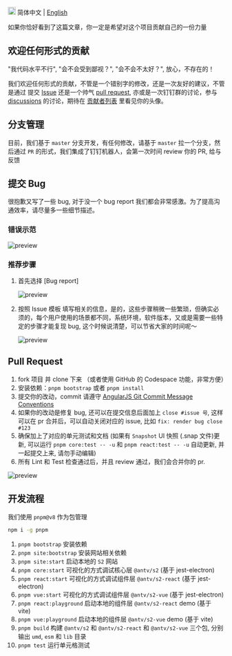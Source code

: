 
<img src="https://gw.alipayobjects.com/zos/antfincdn/R8sN%24GNdh6/language.svg" width="18"> 简体中文 | [English](./CONTRIBUTING.en-US.md)

如果你恰好看到了这篇文章，你一定是希望对这个项目贡献自己的一份力量

## 欢迎任何形式的贡献

"我代码水平不行", "会不会受到鄙视？", "会不会不太好？", 放心，不存在的！

我们欢迎任何形式的贡献，不管是一个错别字的修改，还是一次友好的建议，不管是通过 提交 [Issue](https://github.com/antvis/S2/issues/new/choose)
还是一个帅气 [pull request](https://github.com/antvis/S2/pulls), 亦或是一次钉钉群的讨论，参与 [discussions](https://github.com/antvis/S2/discussions) 的讨论，期待在 [贡献者列表](https://github.com/antvis/S2/graphs/contributors) 里看见你的头像。

## 分支管理

目前，我们基于 `master` 分支开发，有任何修改，请基于 `master` 拉一个分支，然后通过 `PR` 的形式，我们集成了钉钉机器人，会第一次时间 review 你的 PR, 给与反馈

## 提交 Bug

很抱歉又写了一些 bug, 对于没一个 bug report 我们都会非常感激。为了提高沟通效率，请尽量多一些细节描述。

### 错误示范

![preview](https://gw.alipayobjects.com/zos/antfincdn/j0jUvKwT%26/dd59fe64-7108-4ad7-a544-e19d79eea890.png)

### 推荐步骤

1. 首先选择 [Bug report]

    ![preview](https://gw.alipayobjects.com/zos/antfincdn/oAnzfiVl2/9d83b3e8-b05c-4475-b736-92c45448546a.png)

2. 按照 Issue 模板 填写相关的信息，是的，这些步骤稍微一些繁琐，但确实必须的，每个用户使用的场景都不同，系统环境，软件版本，又或是需要一些特定的步骤才能复现 bug, 这个时候说清楚，可以节省大家的时间呢～

    ![preview](https://gw.alipayobjects.com/zos/antfincdn/05O3p5nE5/d0d4b120-e5aa-4b51-918b-8a573f8fb794.png)

## Pull Request

1. fork 项目 并 clone 下来 （或者使用 GitHub 的 Codespace 功能，非常方便）
2. 安装依赖：`pnpm bootstrap` 或者 `pnpm install`
3. 提交你的改动，commit 请遵守 [AngularJS Git Commit Message Conventions](https://docs.google.com/document/d/1QrDFcIiPjSLDn3EL15IJygNPiHORgU1_OOAqWjiDU5Y/edit#heading=h.uyo6cb12dt6w)
4. 如果你的改动是修复 bug, 还可以在提交信息后面加上 `close #issue 号`, 这样可以在 pr 合并后，可以自动关闭对应的 issue, 比如 `fix: render bug close #123`
5. 确保加上了对应的单元测试和文档 (如果有 `Snapshot` UI 快照 (.snap 文件)更新, 可以运行 `pnpm core:test -- -u` 和 `pnpm react:test -- -u` 自动更新, 并一起提交上来, 请勿手动编辑)
6. 所有 Lint 和 Test 检查通过后，并且 review 通过，我们会合并你的 pr.

![preview](https://gw.alipayobjects.com/zos/antfincdn/ssOxFrycD/86339514-5f9a-4101-8690-e47c97cd8af5.png)

## 开发流程

我们使用 `pnpm@v8` 作为包管理

```bash
npm i -g pnpm
```

1. `pnpm bootstrap` 安装依赖
2. `pnpm site:bootstrap` 安装网站相关依赖
3. `pnpm site:start` 启动本地的 `S2` 网站
4. `pnpm core:start` 可视化的方式调试核心层 `@antv/s2` (基于 jest-electron)
5. `pnpm react:start` 可视化的方式调试组件层 `@antv/s2-react` (基于 jest-electron)
6. `pnpm vue:start` 可视化的方式调试组件层 `@antv/s2-vue` (基于 jest-electron)
7. `pnpm react:playground` 启动本地的组件层 `@antv/s2-react` demo (基于 vite)
8. `pnpm vue:playground` 启动本地的组件层 `@antv/s2-vue` demo (基于 vite)
9. `pnpm build` 构建 `@antv/s2` 和 `@antv/s2-react` 和 `@antv/s2-vue` 三个包, 分别输出 `umd`, `esm` 和 `lib` 目录
10. `pnpm test` 运行单元格测试

